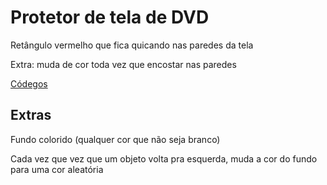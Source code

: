 # Protetor de tela de DVD

Retângulo vermelho que fica quicando nas paredes da tela

Extra: muda de cor toda vez que encostar nas paredes

[Códegos](https://matheuslessarodrigues.github.io/LP-Codes/)

## Extras

Fundo colorido (qualquer cor que não seja branco)

Cada vez que vez que um objeto volta pra esquerda, muda a cor do fundo para uma cor aleatória

